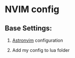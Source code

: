 # NVIM config


## Base Settings: 

1) [Astronvim](https://astronvim.com/) configuration

2) Add my config to lua folder


